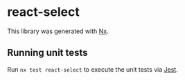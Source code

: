 # react-select

This library was generated with [Nx](https://nx.dev).

## Running unit tests

Run `nx test react-select` to execute the unit tests via [Jest](https://jestjs.io).

